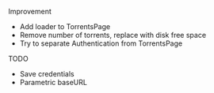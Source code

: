 Improvement

-	Add loader to TorrentsPage
-	Remove number of torrents, replace with disk free space
-	Try to separate Authentication from TorrentsPage

TODO

-	Save credentials
-	Parametric baseURL
